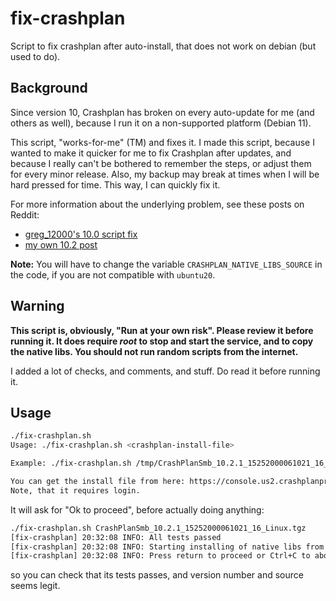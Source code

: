 # fix-crashplan

Script to fix crashplan after auto-install, that does not work on debian (but used to do).

## Background

Since version 10, Crashplan has broken on every auto-update for me (and others as well), because I run
it on a non-supported platform (Debian 11).

This script, "works-for-me" (TM) and fixes it. I made this script, because I wanted to make it quicker for me to fix Crashplan after updates, and because I really can't be bothered to remember the steps, or adjust them for every minor release. Also, my backup may break at times when I will be hard pressed for time. This way, I can quickly fix it.

For more information about the underlying problem, see these posts on Reddit:

* [greg_12000's 10.0 script fix](https://www.reddit.com/r/Crashplan/comments/upjjk3/fix_v10_fix_login_issue_missing_libuawso/)
* [my own 10.2 post](https://www.reddit.com/r/Crashplan/comments/w12lcb/fix_v102_crash_with_sigsegv/)

**Note:** You will have to change the variable `CRASHPLAN_NATIVE_LIBS_SOURCE` in the code, if you are not compatible with `ubuntu20`. 

## Warning

**This script is, obviously, "Run at your own risk". Please review it before running it. It does require *root* to stop and start the service, and to copy the native libs. You should not run random scripts from the internet.**

I added a lot of checks, and comments, and stuff. Do read it before running it.

## Usage
```bash
./fix-crashplan.sh
Usage: ./fix-crashplan.sh <crashplan-install-file>

Example: ./fix-crashplan.sh /tmp/CrashPlanSmb_10.2.1_15252000061021_16_Linux.tgz

You can get the install file from here: https://console.us2.crashplanpro.com/app/#/console/app-downloads
Note, that it requires login.
```

It will ask for "Ok to proceed", before actually doing anything:

```bash
./fix-crashplan.sh CrashPlanSmb_10.2.1_15252000061021_16_Linux.tgz
[fix-crashplan] 20:32:08 INFO: All tests passed
[fix-crashplan] 20:32:08 INFO: Starting installing of native libs from version 10.2.1, from ubuntu20 files.
[fix-crashplan] 20:32:08 INFO: Press return to proceed or Ctrl+C to abort
```
so you can check that its tests passes, and version number and source seems legit.

